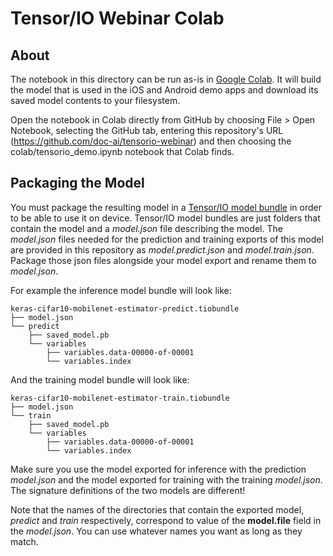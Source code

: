 # Tensor/IO Webinar Colab

## About

The notebook in this directory can be run as-is in [Google Colab](https://colab.research.google.com). It will build the model that is used in the iOS and Android demo apps and download its saved model contents to your filesystem.

Open the notebook in Colab directly from GitHub by choosing File > Open Notebook, selecting the GitHub tab, entering this repository's URL (https://github.com/doc-ai/tensorio-webinar) and then choosing the colab/tensorio_demo.ipynb notebook that Colab finds.

## Packaging the Model

You must package the resulting model in a [Tensor/IO model bundle](https://github.com/doc-ai/tensorio-ios/wiki/Packaging-Models) in order to be able to use it on device. Tensor/IO model bundles are just folders that contain the model and a *model.json* file describing the model. The *model.json* files needed for the prediction and training exports of this model are provided in this repository as *model.predict.json* and *model.train.json*. Package those json files alongside your model export and rename them to *model.json*.

For example the inference model bundle will look like:

```
keras-cifar10-mobilenet-estimator-predict.tiobundle
├── model.json
└── predict
    ├── saved_model.pb
    └── variables
        ├── variables.data-00000-of-00001
        └── variables.index
```

And the training model bundle will look like:

```
keras-cifar10-mobilenet-estimator-train.tiobundle
├── model.json
└── train
    ├── saved_model.pb
    └── variables
        ├── variables.data-00000-of-00001
        └── variables.index
```

Make sure you use the model exported for inference with the prediction *model.json* and the model exported for training with the training *model.json*. The signature definitions of the two models are different!

Note that the names of the directories that contain the exported model, *predict* and *train* respectively, correspond to value of the **model.file** field in the *model.json*. You can use whatever names you want as long as they match.